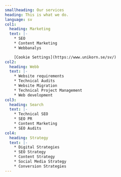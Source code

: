 ```yaml
---
smallheading: Our services
heading: This is what we do.
language: sv
col1:
  heading: Marketing
  text: |-
    * SEO
    * Content Marketing
    * W﻿ebbanalys

    [C﻿ookie Settings](https://www.unikorn.se/sv/)
col2:
  heading: Webb
  text: |-
    * Website requirements 
    * Technical Audits
    * Website Migration
    * Technical Project Management
    * Web development
col3:
  heading: Search
  text: |-
    * Technical SEO 
    * SEO PR
    * Content Marketing 
    * SEO Audits
col4:
  heading: Strategy
  text: |-
    * Digital Strategies
    * SEO Strategy
    * Content Strategy
    * Social Media Strategy
    * Conversion Strategies
---
```

